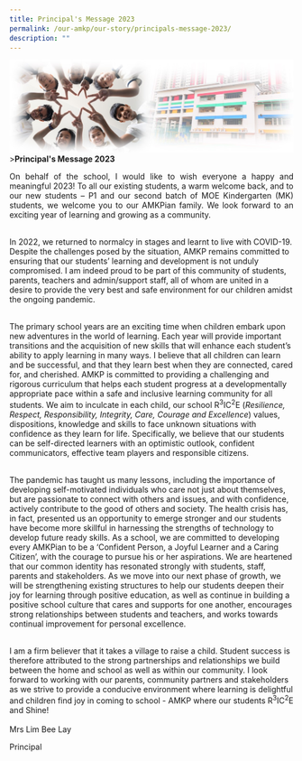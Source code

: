 ```yaml
---
title: Principal's Message 2023
permalink: /our-amkp/our-story/principals-message-2023/
description: ""
---
```

![Sub-banner](/images/sub%20banner.jpg)
&gt;**Principal's Message 2023**

<p align="justify">On behalf of the school, I would like to wish everyone a happy and meaningful 2023! To all our existing students, a warm welcome back, and to our new students – P1 and our second batch of MOE Kindergarten (MK) students, we welcome you to our AMKPian family. We look forward to an exciting year of learning and growing as a community. <br><br>

In 2022, we returned to normalcy in stages and learnt to live with COVID-19. Despite the challenges posed by the situation, AMKP remains committed to ensuring that our students’ learning and development is not unduly compromised. I am indeed proud to be part of this community of students, parents, teachers and admin/support staff, all of whom are united in a desire to provide the very best and safe environment for our children amidst the ongoing pandemic. <br><br>

The primary school years are an exciting time when children embark upon new adventures in the world of learning.  Each year will provide important transitions and the acquisition of new skills that will enhance each student’s ability to apply learning in many ways.  I believe that all children can learn and be successful, and that they learn best when they are connected, cared for, and cherished. AMKP is committed to providing a challenging and rigorous curriculum that helps each student progress at a developmentally appropriate pace within a safe and inclusive learning community for all students.  We aim to inculcate in each child, our school R<sup>3</sup>IC<sup>2</sup>E (<i>Resilience, Respect, Responsibility, Integrity, Care, Courage and Excellence</i>) values, dispositions, knowledge and skills to face unknown situations with confidence as they learn for life. Specifically, we believe that our students can be self-directed learners with an optimistic outlook, confident communicators, effective team players and responsible citizens.<br><br>

The pandemic has taught us many lessons, including the importance of developing self-motivated individuals who care not just about themselves, but are passionate to connect with others and issues, and with confidence, actively contribute to the good of others and society. The health crisis has, in fact, presented us an opportunity to emerge stronger and our students have become more skillful in harnessing the strengths of technology to develop future ready skills. As a school, we are committed to developing every AMKPian to be a ‘Confident Person, a Joyful Learner and a Caring Citizen’, with the courage to pursue his or her aspirations. We are heartened that our common identity has resonated strongly with students, staff, parents and stakeholders. As we move into our next phase of growth, we will be strengthening existing structures to help our students deepen their joy for learning through positive education, as well as continue in building a positive school culture that cares and supports for one another, encourages strong relationships between students and teachers, and works towards continual improvement for personal excellence.  <br><br>

I am a firm believer that it takes a village to raise a child. Student success is therefore attributed to the strong partnerships and relationships we build between the home and school as well as within our community. I look forward to working with our parents, community partners and stakeholders as we strive to provide a conducive environment where learning is delightful and children find joy in coming to school - AMKP where our students R<sup>3</sup>IC<sup>2</sup>E and Shine!
<br><br>
Mrs Lim Bee Lay<br>


Principal
</p>